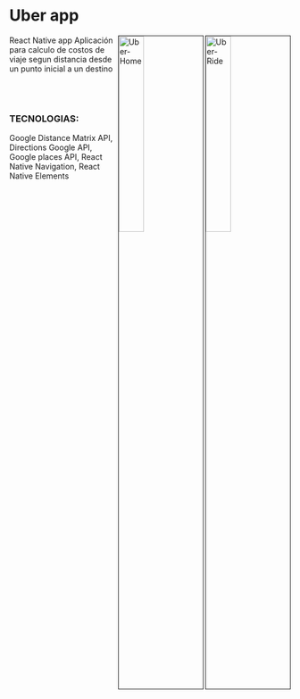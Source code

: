 

# Uber app

<img src="https://i.ibb.co/J37FtW9/Uber-Ride.png" alt="Uber-Ride" border="1"  align="right" width="30%" height="auto" >
<img src="https://i.ibb.co/PzZxjq9/Uber-Home.png" alt="Uber-Home" border="1" align="right" width="30%" height="auto">

React Native app
Aplicación para calculo de costos de viaje segun distancia desde un punto inicial a un destino

<br/>
<br/>

### TECNOLOGIAS:

Google Distance Matrix API, Directions Google API, Google places API, React Native Navigation, React Native Elements
